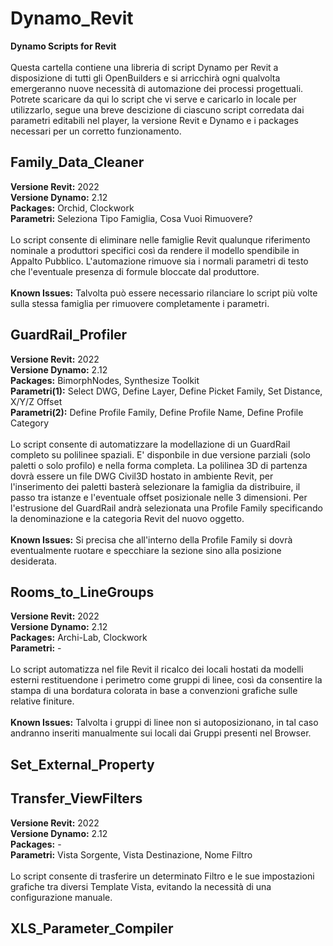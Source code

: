 # Dynamo_Revit
<B>Dynamo Scripts for Revit</B><BR/><BR/>
Questa cartella contiene una libreria di script Dynamo per Revit a disposizione di tutti gli OpenBuilders e si arricchirà ogni qualvolta emergeranno nuove necessità di automazione dei processi progettuali. Potrete scaricare da qui lo script che vi serve e caricarlo in locale per utilizzarlo, segue una breve descizione di ciascuno script corredata dai parametri editabili nel player, la versione Revit e Dynamo e i packages necessari per un corretto funzionamento.

<H2>Family_Data_Cleaner</H2>
<B>Versione Revit:</B> 2022<BR/>
<B>Versione Dynamo:</B> 2.12<BR/>
<B>Packages:</B> Orchid, Clockwork<BR/>
<B>Parametri:</B> Seleziona Tipo Famiglia, Cosa Vuoi Rimuovere?<BR/><BR/>
Lo script consente di eliminare nelle famiglie Revit qualunque riferimento nominale a produttori specifici così da rendere il modello spendibile in Appalto Pubblico. L'automazione rimuove sia i normali parametri di testo che l'eventuale presenza di formule bloccate dal produttore.<BR/><BR/>
<B>Known Issues:</B> Talvolta può essere necessario rilanciare lo script più volte sulla stessa famiglia per rimuovere completamente i parametri.<BR/>

<H2>GuardRail_Profiler</H2>
<B>Versione Revit:</B> 2022<BR/>
<B>Versione Dynamo:</B> 2.12<BR/>
<B>Packages:</B> BimorphNodes, Synthesize Toolkit<BR/>
<B>Parametri(1):</B> Select DWG, Define Layer, Define Picket Family, Set Distance, X/Y/Z Offset<BR/>
<B>Parametri(2):</B> Define Profile Family, Define Profile Name, Define Profile Category<BR/><BR/>
Lo script consente di automatizzare la modellazione di un GuardRail completo su polilinee spaziali. E' disponbile in due versione parziali (solo paletti o solo profilo) e nella forma completa. La polilinea 3D di partenza dovrà essere un file DWG Civil3D hostato in ambiente Revit, per l'inserimento dei paletti basterà selezionare la famiglia da distribuire, il passo tra istanze e l'eventuale offset posizionale nelle 3 dimensioni. Per l'estrusione del GuardRail andrà selezionata una Profile Family specificando la denominazione e la categoria Revit del nuovo oggetto.<BR/><BR/>
<B>Known Issues:</B> Si precisa che all'interno della Profile Family si dovrà eventualmente ruotare e specchiare la sezione sino alla posizione desiderata.<BR/>

<H2>Rooms_to_LineGroups</H2>
<B>Versione Revit:</B> 2022<BR/>
<B>Versione Dynamo:</B> 2.12<BR/>
<B>Packages:</B> Archi-Lab, Clockwork<BR/>
<B>Parametri:</B> -<BR/><BR/>
Lo script automatizza nel file Revit il ricalco dei locali hostati da modelli esterni restituendone i perimetro come gruppi di linee, così da consentire la stampa di una bordatura colorata in base a convenzioni grafiche sulle relative finiture.<BR/><BR/>
<B>Known Issues:</B> Talvolta i gruppi di linee non si autoposizionano, in tal caso andranno inseriti manualmente sui locali dai Gruppi presenti nel Browser.<BR/>

<H2>Set_External_Property</H2>

<H2>Transfer_ViewFilters</H2>
<B>Versione Revit:</B> 2022<BR/>
<B>Versione Dynamo:</B> 2.12<BR/>
<B>Packages:</B> -<BR/>
<B>Parametri:</B> Vista Sorgente, Vista Destinazione, Nome Filtro<BR/><BR/>
Lo script consente di trasferire un determinato Filtro e le sue impostazioni grafiche tra diversi Template Vista, evitando la necessità di una configurazione manuale.<BR/>

<H2>XLS_Parameter_Compiler</H2>
